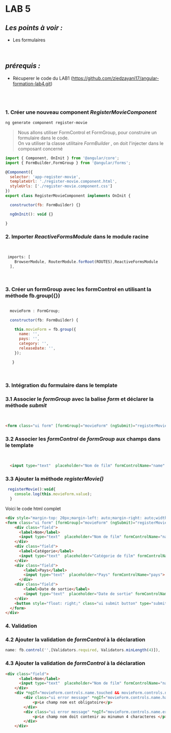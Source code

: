# LAB 5
## _Les points à voir :_

- Les formulaires

<br/>

## _prérequis :_

- Récuperer le code du LAB1 (https://github.com/ziedzayani17/angular-formation-lab4.git)

<br/>
<br/>

### 1. Créer une nouveau component *RegisterMovieComponent*

```sh
ng generate component register-movie
```
>Nous allons utiliser FormControl et FormGroup, pour construire un formulaire dans le code.<br>
>On va utiliser la classe utilitaire *FormBuilder* , on doit l'injecter dans le composant concerné

```js
import { Component, OnInit } from '@angular/core';
import { FormBuilder,FormGroup } from '@angular/forms';

@Component({
  selector: 'app-register-movie',
  templateUrl: './register-movie.component.html',
  styleUrls: ['./register-movie.component.css']
})
export class RegisterMovieComponent implements OnInit {

  constructor(fb: FormBuilder) {}

  ngOnInit(): void {}

}
```


### 2. Importer *ReactiveFormsModule*  dans le module racine

<br>

```js
 imports: [
    BrowserModule, RouterModule.forRoot(ROUTES),ReactiveFormsModule
  ],
```

<br>


### 3. Créer un formGroup avec les formControl en utilisant la méthode **fb.group({})**

```js

  movieForm : FormGroup;

  constructor(fb: FormBuilder) {

    this.movieForm = fb.group({
      name: '',
      pays: '',
      category: '',
      releaseDate: '',
    });

   }
```
<br>

### 3. Intégration du formulaire dans le template

### 3.1 Associer le *formGroup* avec la balise *form* et déclarer la méthode *submit* 

<br>

```html
<form class="ui form" [formGroup]="movieForm" (ngSubmit)="registerMovie()">
```

### 3.2 Associer les *formControl* de *formGroup* aux champs dans le template

<br>


```html
  <input type="text"  placeholder="Nom de film" formControlName="name" >
```

### 3.3 Ajouter la méthode *registerMovie()* 

```js
 registerMovie():void{
    console.log(this.movieForm.value);
  }
```

Voici le code html complet

```html
<div style="margin-top: 20px;margin-left: auto;margin-right: auto;width: 70%;" class="ui teal segment">
<form class="ui form" [formGroup]="movieForm" (ngSubmit)="registerMovie()">
    <div class="field">
      <label>Nom</label>
      <input type="text"  placeholder="Nom de film" formControlName="name" >
    </div>
    <div class="field">
      <label>Catégorie</label>
      <input type="text"  placeholder="Catégorie de film" formControlName="category">
    </div>
    <div class="field">
        <label>Pays</label>
        <input type="text"  placeholder="Pays" formControlName="pays">
      </div>
    <div class="field">
        <label>Date de sortie</label>
        <input type="text"  placeholder="Date de sortie" formControlName="releaseDate">
    </div>
    <button style="float: right;" class="ui submit button" type="submit">Enregistrer</button>
  </form>
</div>
```


### 4. Validation

### 4.2 Ajouter la validation de *formControl* à la déclaration

```js
name: fb.control('',[Validators.required, Validators.minLength(4)]),
```

### 4.3 Ajouter la validation de *formControl* à la déclaration
```html
<div class="field">
      <label>Nom</label>
      <input type="text"  placeholder="Nom de film" formControlName="name" >
    </div>
    <div *ngIf="movieForm.controls.name.touched && movieForm.controls.name.errors"> 
        <div class="ui error message" *ngIf="movieForm.controls.name.hasError('required')">
            <p>Le champ nom est obligatoire</p>
        </div>
        <div class="ui error message" *ngIf="movieForm.controls.name.errors.minlength">
            <p>Le champ nom doit contenir au minumun 4 characteres </p>
        </div>
    </div>
```
